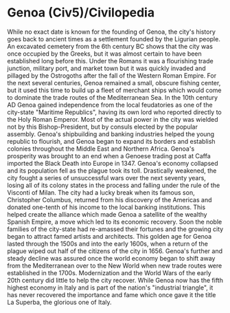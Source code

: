 # Genoa (Civ5)/Civilopedia

While no exact date is known for the founding of Genoa, the city's history goes back to ancient times as a settlement founded by the Ligurian people. An excavated cemetery from the 6th century BC shows that the city was once occupied by the Greeks, but it was almost certain to have been established long before this. Under the Romans it was a flourishing trade junction, military port, and market town but it was quickly invaded and pillaged by the Ostrogoths after the fall of the Western Roman Empire. For the next several centuries, Genoa remained a small, obscure fishing center, but it used this time to build up a fleet of merchant ships which would come to dominate the trade routes of the Mediterranean Sea.
In the 10th century AD Genoa gained independence from the local feudatories as one of the city-state "Maritime Republics", having its own lord who reported directly to the Holy Roman Emperor. Most of the actual power in the city was wielded not by this Bishop-President, but by consuls elected by the popular assembly. Genoa's shipbuilding and banking industries helped the young republic to flourish, and Genoa began to expand its borders and establish colonies throughout the Middle East and Northern Africa.
Genoa's prosperity was brought to an end when a Genoese trading post at Caffa imported the Black Death into Europe in 1347. Genoa's economy collapsed and its population fell as the plague took its toll. Drastically weakened, the city fought a series of unsuccessful wars over the next seventy years, losing all of its colony states in the process and falling under the rule of the Visconti of Milan.
The city had a lucky break when its famous son, Christopher Columbus, returned from his discovery of the Americas and donated one-tenth of his income to the local banking institutions. This helped create the alliance which made Genoa a satellite of the wealthy Spanish Empire, a move which led to its economic recovery. Soon the noble families of the city-state had re-amassed their fortunes and the growing city began to attract famed artists and architects. This golden age for Genoa lasted through the 1500s and into the early 1600s, when a return of the plague wiped out half of the citizens of the city in 1656. Genoa's further and steady decline was assured once the world economy began to shift away from the Mediterranean over to the New World when new trade routes were established in the 1700s. Modernization and the World Wars of the early 20th century did little to help the city recover.
While Genoa now has the fifth highest economy in Italy and is part of the nation's "industrial triangle", it has never recovered the importance and fame which once gave it the title La Superba, the glorious one of Italy.